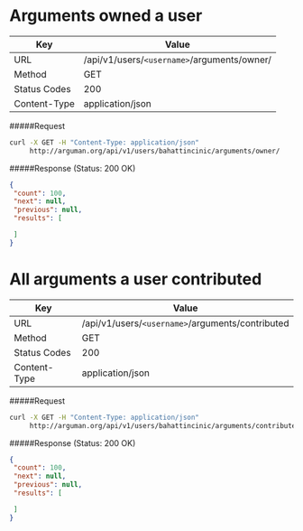 Arguments owned a user
==================================
| Key             | Value                                                 |
| ----------------|-------------------------------------------------------|
| URL             | /api/v1/users/`<username>`/arguments/owner/           |
| Method          | GET                                                   |
| Status Codes    | 200                                                   |
| Content-Type    | application/json                                      |

#####Request

```bash
curl -X GET -H "Content-Type: application/json"
     http://arguman.org/api/v1/users/bahattincinic/arguments/owner/
```

#####Response (Status: 200 OK)

```json
{
 "count": 100,
 "next": null,
 "previous": null,
 "results": [

 ]
}
```


All arguments a user contributed
==================================


| Key             | Value                                                 |
| ----------------|-------------------------------------------------------|
| URL             | /api/v1/users/`<username>`/arguments/contributed      |
| Method          | GET                                                   |
| Status Codes    | 200                                                   |
| Content-Type    | application/json                                      |

#####Request

```bash
curl -X GET -H "Content-Type: application/json"
     http://arguman.org/api/v1/users/bahattincinic/arguments/contributed/
```

#####Response (Status: 200 OK)

```json
{
 "count": 100,
 "next": null,
 "previous": null,
 "results": [

 ]
}
```

